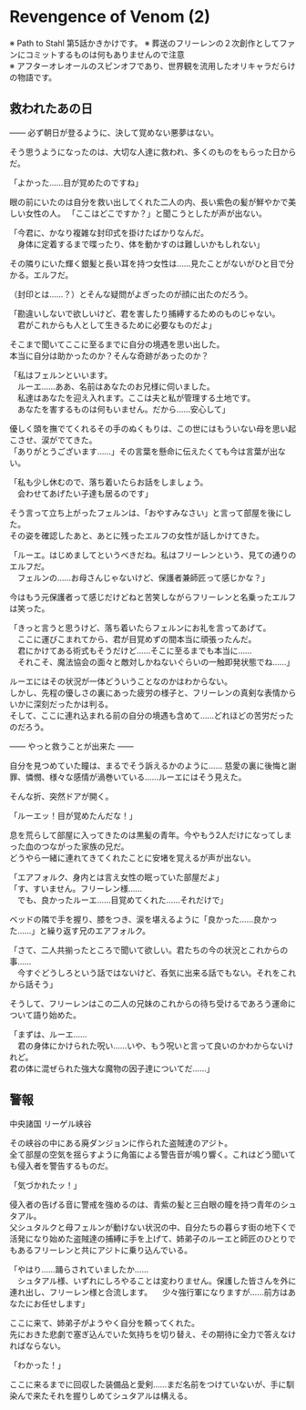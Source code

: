 # Revengence of Venom (2)

※ Path to Stahl 第5話かきかけです。
※ 葬送のフリーレンの２次創作としてファンにコミットするものは何もありませんので注意  
※ アフターオレオールのスピンオフであり、世界観を流用したオリキャラだらけの物語です。  


## 救われたあの日

―― 必ず朝日が登るように、決して覚めない悪夢はない。

そう思うようになったのは、大切な人達に救われ、多くのものをもらった日からだ。  

「よかった……目が覚めたのですね」  

眼の前にいたのは自分を救い出してくれた二人の内、長い紫色の髪が鮮やかで美しい女性の人。
「ここはどこですか？」と聞こうとしたが声が出ない。

「今君に、かなり複雑な封印式を掛けたばかりなんだ。  
　身体に定着するまで喋ったり、体を動かすのは難しいかもしれない」

その隣りにいた輝く銀髪と長い耳を持つ女性は……見たことがないがひと目で分かる。エルフだ。  

（封印とは……？）とそんな疑問がよぎったのが顔に出たのだろう。

「勘違いしないで欲しいけど、君を害したり捕縛するためのものじゃない。  
　君がこれからも人として生きるために必要なものだよ」

そこまで聞いてここに至るまでに自分の境遇を思い出した。  
本当に自分は助かったのか？そんな奇跡があったのか？  

「私はフェルンといいます。  
　ルーエ……ああ、名前はあなたのお兄様に伺いました。  
　私達はあなたを迎え入れます。ここは夫と私が管理する土地です。  
　あなたを害するものは何もいません。だから……安心して」

優しく頭を撫でてくれるその手のぬくもりは、この世にはもういない母を思い起こさせ、涙がでてきた。  
「ありがとうございます……」その言葉を懸命に伝えたくても今は言葉が出ない。

「私も少し休むので、落ち着いたらお話をしましょう。  
　会わせてあげたい子達も居るのです」

そう言って立ち上がったフェルンは、「おやすみなさい」と言って部屋を後にした。  
その姿を確認したあと、あとに残ったエルフの女性が話しかけてきた。  

「ルーエ。はじめましてというべきだね。私はフリーレンという、見ての通りのエルフだ。  
　フェルンの……お母さんじゃないけど、保護者兼師匠って感じかな？」

今はもう元保護者って感じだけどねと苦笑しながらフリーレンと名乗ったエルフは笑った。

「きっと言うと思うけど、落ち着いたらフェルンにお礼を言ってあげて。  
　ここに運びこまれてから、君が目覚めずの間本当に頑張ったんだ。  
　君にかけてある術式もそうだけど……そこに至るまでも本当に……  
　それこそ、魔法協会の面々と敵対しかねないぐらいの一触即発状態でね……」  

ルーエにはその状況が一体どういうことなのかはわからない。  
しかし、先程の優しさの裏にあった疲労の様子と、フリーレンの真剣な表情からいかに深刻だったかは判る。  
そして、ここに連れ込まれる前の自分の境遇も含めて……どれほどの苦労だったのだろう。

―― やっと救うことが出来た ――

自分を見つめていた瞳は、まるでそう訴えるかのように……
慈愛の裏に後悔と謝罪、憐憫、様々な感情が渦巻いている……ルーエにはそう見えた。  

そんな折、突然ドアが開く。

「ルーエッ！目が覚めたんだな！」

息を荒らして部屋に入ってきたのは黒髪の青年。今やもう2人だけになってしまった血のつながった家族の兄だ。  
どうやら一緒に連れてきてくれたことに安堵を覚えるが声が出ない。

「エアフォルク、身内とは言え女性の眠っていた部屋だよ」  
「す、すいません。フリーレン様……  
　でも、良かったルーエ……目覚めてくれた……それだけで」

ベッドの隣で手を握り、膝をつき、涙を堪えるように「良かった……良かった……」と繰り返す兄のエアフォルク。  

「さて、二人共揃ったところで聞いて欲しい。君たちの今の状況とこれからの事……  
　今すぐどうしろという話ではないけど、呑気に出来る話でもない。それをこれから話そう」

そうして、フリーレンはこの二人の兄妹のこれからの待ち受けるであろう運命について語り始めた。

「まずは、ルーエ……  
　君の身体にかけられた呪い……いや、もう呪いと言って良いのかわからないけれど。  
 君の体に混ぜられた強大な魔物の因子達についてだ……」

## 警報

中央諸国 リーゲル峡谷

その峡谷の中にある廃ダンジョンに作られた盗賊達のアジト。  
全て部屋の空気を揺らすように角笛による警告音が鳴り響く。これはどう聞いても侵入者を警告するものだ。

「気づかれたッ！」  

侵入者の告げる音に警戒を強めるのは、青紫の髪と三白眼の瞳を持つ青年のシュタアル。  
父シュタルクと母フェルンが動けない状況の中、自分たちの暮らす街の地下くで活発になり始めた盗賊達の捕縛に手を上げて、姉弟子のルーエと師匠のひとりでもあるフリーレンと共にアジトに乗り込んでいる。

「やはり……踊らされていましたか……  
　シュタアル様、いずれにしろやることは変わりません。保護した皆さんを外に連れ出し、フリーレン様と合流します。
　少々強行軍になりますが……前方はあなたにお任せします」

ここに来て、姉弟子がようやく自分を頼ってくれた。  
先におきた悲劇で塞ぎ込んでいた気持ちを切り替え、その期待に全力で答えなければならない。  

「わかった！」  

ここに来るまでに回収した装備品と愛剣……まだ名前をつけていないが、手に馴染んで来たそれを握りしめてシュタアルは構える。
